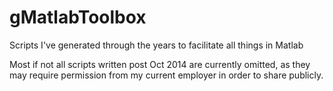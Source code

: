 # gMatlabToolbox
Scripts I've generated through the years to facilitate all things in Matlab

Most if not all scripts written post Oct 2014 are currently omitted, as they may require permission from my current employer in order to share publicly.
